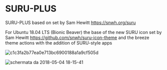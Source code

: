 # SURU-PLUS
SURU-PLUS based on set by Sam Hewitt 
https://snwh.org/suru

For Ubuntu 18.04 LTS (Bionic Beaver) 
the base of the new SURU icon set by Sam Hewitt
https://github.com/snwh/suru-icon-theme 
and the breeze theme actions 
with the addition of SURU-style apps 



![c1c3fa2b77ea0e713bc6900188a1a9cf505d](https://user-images.githubusercontent.com/7957697/39638528-c43fbd84-4fc6-11e8-8884-1049db970825.png)


![schermata da 2018-05-04 18-15-41](https://user-images.githubusercontent.com/7957697/39638737-76caa072-4fc7-11e8-85c4-971c2a187b7e.png)

